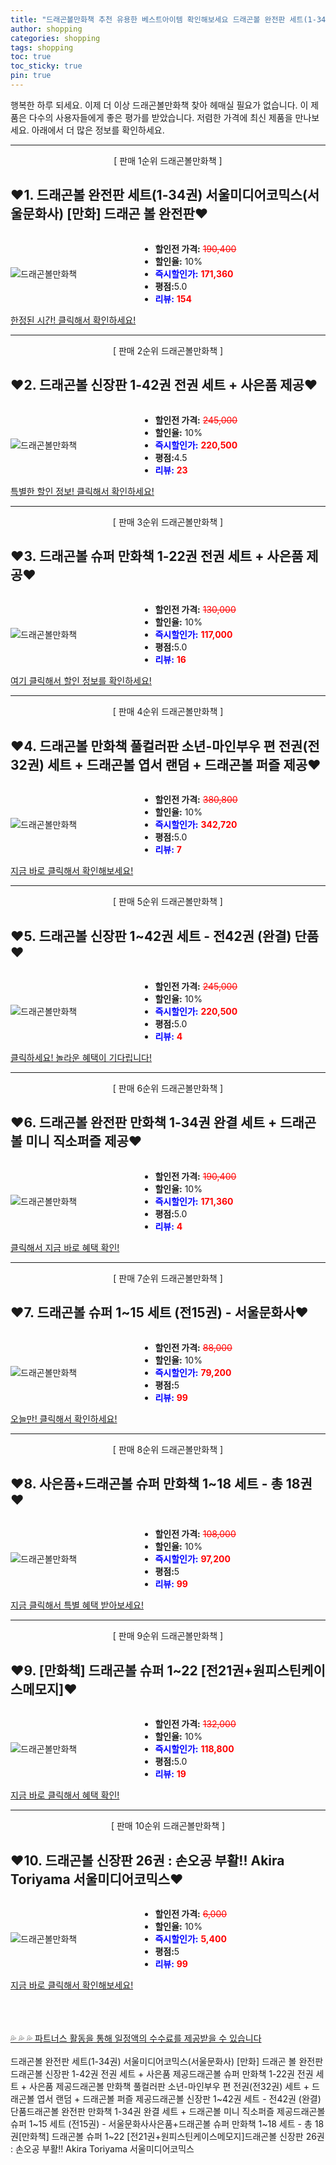 ```yaml
---
title: "드래곤볼만화책 추천 유용한 베스트아이템 확인해보세요 드래곤볼 완전판 세트(1-34권) 서울미디어코믹스(서울문화사) [만화]"
author: shopping
categories: shopping
tags: shopping
toc: true
toc_sticky: true
pin: true
---
```

행복한 하루 되세요. 이제 더 이상 드래곤볼만화책 찾아 헤매실 필요가 없습니다. 이 제품은 다수의 사용자들에게 좋은 평가를 받았습니다. 저렴한 가격에 최신 제품을 만나보세요. 아래에서 더 많은 정보를 확인하세요.

---
<p class="toplist" style="margin: 0 auto; display: block; width: fit-content;">[ 판매 1순위 드래곤볼만화책 ]</p>

<h2><strong>❤️1. 드래곤볼 완전판 세트(1-34권) 서울미디어코믹스(서울문화사) [만화] 드래곤 볼 완전판❤️</strong></h2>

<div style="display: flex; align-items: center;">
    <div style="flex: 0.4;">
        <img src="https://thumbnail7.coupangcdn.com/thumbnails/remote/230x230ex/image/vendor_inventory/ba73/da4552560390554f75822c1c43582c71744ce65f2e35443e82198b7417b5.jpg" alt="드래곤볼만화책" style="max-width: 100%;">
    </div>
    <div style="flex: 0.6; margin-left: 10px;">
        <ul>
            <li><strong>할인전 가격:</strong> <del style="color: red;">190,400</del></li>
            <li><strong>할인율:</strong> 10%</li>
            <li><span style='color:blue'><strong>즉시할인가:</strong></span> <span style='color:red'><strong>171,360</strong></span></li>
            <li><strong>평점:</strong>5.0</li>
            <li><span style='color:blue'><strong>리뷰:</strong></span> <span style='color:red'><strong>154</strong></span></li>
        </ul>
    </div>
</div>
<div class="center">
    <a href="https://selin100587001.github.io?lptag=AF9450613&subid=githubio&pageKey=139084&traceid=V0-153&itemId=255692&vendorItemId=80037882574" class="myButton">
        한정된 시간! 클릭해서 확인하세요!
    </a>
</div>


---
<p class="toplist" style="margin: 0 auto; display: block; width: fit-content;">[ 판매 2순위 드래곤볼만화책 ]</p>

<h2><strong>❤️2. 드래곤볼 신장판 1-42권 전권 세트 + 사은품 제공❤️</strong></h2>

<div style="display: flex; align-items: center;">
    <div style="flex: 0.4;">
        <img src="https://thumbnail10.coupangcdn.com/thumbnails/remote/230x230ex/image/vendor_inventory/99e6/9c3c382ccf81346e54565a3a534462b4ceeb4aaece364e07efe1cb9bf035.jpg" alt="드래곤볼만화책" style="max-width: 100%;">
    </div>
    <div style="flex: 0.6; margin-left: 10px;">
        <ul>
            <li><strong>할인전 가격:</strong> <del style="color: red;">245,000</del></li>
            <li><strong>할인율:</strong> 10%</li>
            <li><span style='color:blue'><strong>즉시할인가:</strong></span> <span style='color:red'><strong>220,500</strong></span></li>
            <li><strong>평점:</strong>4.5</li>
            <li><span style='color:blue'><strong>리뷰:</strong></span> <span style='color:red'><strong>23</strong></span></li>
        </ul>
    </div>
</div>
<div class="center">
    <a href="https://selin100587001.github.io?lptag=AF9450613&subid=githubio&pageKey=7549211872&traceid=V0-153&itemId=19862954569&vendorItemId=80199592238" class="myButton">
        특별한 할인 정보! 클릭해서 확인하세요!
    </a>
</div>


---
<p class="toplist" style="margin: 0 auto; display: block; width: fit-content;">[ 판매 3순위 드래곤볼만화책 ]</p>

<h2><strong>❤️3. 드래곤볼 슈퍼 만화책 1-22권 전권 세트 + 사은품 제공❤️</strong></h2>

<div style="display: flex; align-items: center;">
    <div style="flex: 0.4;">
        <img src="https://thumbnail8.coupangcdn.com/thumbnails/remote/230x230ex/image/vendor_inventory/6d01/f57d54281f47bb151695924df345e64b4d1907919c7f816a7f72441732c6.jpg" alt="드래곤볼만화책" style="max-width: 100%;">
    </div>
    <div style="flex: 0.6; margin-left: 10px;">
        <ul>
            <li><strong>할인전 가격:</strong> <del style="color: red;">130,000</del></li>
            <li><strong>할인율:</strong> 10%</li>
            <li><span style='color:blue'><strong>즉시할인가:</strong></span> <span style='color:red'><strong>117,000</strong></span></li>
            <li><strong>평점:</strong>5.0</li>
            <li><span style='color:blue'><strong>리뷰:</strong></span> <span style='color:red'><strong>16</strong></span></li>
        </ul>
    </div>
</div>
<div class="center">
    <a href="https://selin100587001.github.io?lptag=AF9450613&subid=githubio&pageKey=7670244849&traceid=V0-153&itemId=20459214970&vendorItemId=82477532019" class="myButton">
        여기 클릭해서 할인 정보를 확인하세요!
    </a>
</div>


---
<p class="toplist" style="margin: 0 auto; display: block; width: fit-content;">[ 판매 4순위 드래곤볼만화책 ]</p>

<h2><strong>❤️4. 드래곤볼 만화책 풀컬러판 소년-마인부우 편 전권(전32권) 세트 + 드래곤볼 엽서 랜덤 + 드래곤볼 퍼즐 제공❤️</strong></h2>

<div style="display: flex; align-items: center;">
    <div style="flex: 0.4;">
        <img src="https://thumbnail10.coupangcdn.com/thumbnails/remote/230x230ex/image/vendor_inventory/02b3/d145d46fb3a2e193d080b8c48fd2ccccc43a6c63e21b54e1a19a87854a88.jpg" alt="드래곤볼만화책" style="max-width: 100%;">
    </div>
    <div style="flex: 0.6; margin-left: 10px;">
        <ul>
            <li><strong>할인전 가격:</strong> <del style="color: red;">380,800</del></li>
            <li><strong>할인율:</strong> 10%</li>
            <li><span style='color:blue'><strong>즉시할인가:</strong></span> <span style='color:red'><strong>342,720</strong></span></li>
            <li><strong>평점:</strong>5.0</li>
            <li><span style='color:blue'><strong>리뷰:</strong></span> <span style='color:red'><strong>7</strong></span></li>
        </ul>
    </div>
</div>
<div class="center">
    <a href="https://selin100587001.github.io?lptag=AF9450613&subid=githubio&pageKey=6490842435&traceid=V0-153&itemId=14247954514&vendorItemId=81493108094" class="myButton">
        지금 바로 클릭해서 확인해보세요!
    </a>
</div>


---
<p class="toplist" style="margin: 0 auto; display: block; width: fit-content;">[ 판매 5순위 드래곤볼만화책 ]</p>

<h2><strong>❤️5. 드래곤볼 신장판 1~42권 세트 - 전42권 (완결) 단품❤️</strong></h2>

<div style="display: flex; align-items: center;">
    <div style="flex: 0.4;">
        <img src="https://thumbnail8.coupangcdn.com/thumbnails/remote/230x230ex/image/vendor_inventory/b60f/e83350003eab0ca95affdb8723213de717b1e3ac868906e763d9e608e57e.jpg" alt="드래곤볼만화책" style="max-width: 100%;">
    </div>
    <div style="flex: 0.6; margin-left: 10px;">
        <ul>
            <li><strong>할인전 가격:</strong> <del style="color: red;">245,000</del></li>
            <li><strong>할인율:</strong> 10%</li>
            <li><span style='color:blue'><strong>즉시할인가:</strong></span> <span style='color:red'><strong>220,500</strong></span></li>
            <li><strong>평점:</strong>5.0</li>
            <li><span style='color:blue'><strong>리뷰:</strong></span> <span style='color:red'><strong>4</strong></span></li>
        </ul>
    </div>
</div>
<div class="center">
    <a href="https://selin100587001.github.io?lptag=AF9450613&subid=githubio&pageKey=6837313612&traceid=V0-153&itemId=16248722526&vendorItemId=85071886302" class="myButton">
        클릭하세요! 놀라운 혜택이 기다립니다!
    </a>
</div>


---
<p class="toplist" style="margin: 0 auto; display: block; width: fit-content;">[ 판매 6순위 드래곤볼만화책 ]</p>

<h2><strong>❤️6. 드래곤볼 완전판 만화책 1-34권 완결 세트 + 드래곤볼 미니 직소퍼즐 제공❤️</strong></h2>

<div style="display: flex; align-items: center;">
    <div style="flex: 0.4;">
        <img src="https://thumbnail8.coupangcdn.com/thumbnails/remote/230x230ex/image/vendor_inventory/37c8/522bc4478b0c9163a9beb278e95a9fd235f247c1da4e12bb68573e498dee.jpg" alt="드래곤볼만화책" style="max-width: 100%;">
    </div>
    <div style="flex: 0.6; margin-left: 10px;">
        <ul>
            <li><strong>할인전 가격:</strong> <del style="color: red;">190,400</del></li>
            <li><strong>할인율:</strong> 10%</li>
            <li><span style='color:blue'><strong>즉시할인가:</strong></span> <span style='color:red'><strong>171,360</strong></span></li>
            <li><strong>평점:</strong>5.0</li>
            <li><span style='color:blue'><strong>리뷰:</strong></span> <span style='color:red'><strong>4</strong></span></li>
        </ul>
    </div>
</div>
<div class="center">
    <a href="https://selin100587001.github.io?lptag=AF9450613&subid=githubio&pageKey=7549212934&traceid=V0-153&itemId=19862959903&vendorItemId=80511816620" class="myButton">
        클릭해서 지금 바로 혜택 확인!
    </a>
</div>


---
<p class="toplist" style="margin: 0 auto; display: block; width: fit-content;">[ 판매 7순위 드래곤볼만화책 ]</p>

<h2><strong>❤️7. 드래곤볼 슈퍼 1~15 세트 (전15권) - 서울문화사❤️</strong></h2>

<div style="display: flex; align-items: center;">
    <div style="flex: 0.4;">
        <img src="https://thumbnail8.coupangcdn.com/thumbnails/remote/230x230ex/image/vendor_inventory/3543/81aeca32868a138a8385d75edd80784413661d612c577d448bc1c8ed4de5.jpg" alt="드래곤볼만화책" style="max-width: 100%;">
    </div>
    <div style="flex: 0.6; margin-left: 10px;">
        <ul>
            <li><strong>할인전 가격:</strong> <del style="color: red;">88,000</del></li>
            <li><strong>할인율:</strong> 10%</li>
            <li><span style='color:blue'><strong>즉시할인가:</strong></span> <span style='color:red'><strong>79,200</strong></span></li>
            <li><strong>평점:</strong>5</li>
            <li><span style='color:blue'><strong>리뷰:</strong></span> <span style='color:red'><strong>99</strong></span></li>
        </ul>
    </div>
</div>
<div class="center">
    <a href="https://selin100587001.github.io?lptag=AF9450613&subid=githubio&pageKey=5715004679&traceid=V0-153&itemId=9540543185&vendorItemId=76825246544" class="myButton">
        오늘만! 클릭해서 확인하세요!
    </a>
</div>


---
<p class="toplist" style="margin: 0 auto; display: block; width: fit-content;">[ 판매 8순위 드래곤볼만화책 ]</p>

<h2><strong>❤️8. 사은품+드래곤볼 슈퍼 만화책 1~18 세트 - 총 18권❤️</strong></h2>

<div style="display: flex; align-items: center;">
    <div style="flex: 0.4;">
        <img src="https://thumbnail9.coupangcdn.com/thumbnails/remote/230x230ex/image/vendor_inventory/2c0e/86299c2e35897cf13b25712ce5c8982530ae7af3c34324548beb8dae3e13.jpg" alt="드래곤볼만화책" style="max-width: 100%;">
    </div>
    <div style="flex: 0.6; margin-left: 10px;">
        <ul>
            <li><strong>할인전 가격:</strong> <del style="color: red;">108,000</del></li>
            <li><strong>할인율:</strong> 10%</li>
            <li><span style='color:blue'><strong>즉시할인가:</strong></span> <span style='color:red'><strong>97,200</strong></span></li>
            <li><strong>평점:</strong>5</li>
            <li><span style='color:blue'><strong>리뷰:</strong></span> <span style='color:red'><strong>99</strong></span></li>
        </ul>
    </div>
</div>
<div class="center">
    <a href="https://selin100587001.github.io?lptag=AF9450613&subid=githubio&pageKey=6610552763&traceid=V0-153&itemId=14988010021&vendorItemId=82210996971" class="myButton">
        지금 클릭해서 특별 혜택 받아보세요!
    </a>
</div>


---
<p class="toplist" style="margin: 0 auto; display: block; width: fit-content;">[ 판매 9순위 드래곤볼만화책 ]</p>

<h2><strong>❤️9. [만화책] 드래곤볼 슈퍼 1~22 [전21권+원피스틴케이스메모지]❤️</strong></h2>

<div style="display: flex; align-items: center;">
    <div style="flex: 0.4;">
        <img src="https://thumbnail7.coupangcdn.com/thumbnails/remote/230x230ex/image/vendor_inventory/06ea/e92abf24855287fdff297d3709ffca87d6bb98ddd10f378b81eebf72d437.jpg" alt="드래곤볼만화책" style="max-width: 100%;">
    </div>
    <div style="flex: 0.6; margin-left: 10px;">
        <ul>
            <li><strong>할인전 가격:</strong> <del style="color: red;">132,000</del></li>
            <li><strong>할인율:</strong> 10%</li>
            <li><span style='color:blue'><strong>즉시할인가:</strong></span> <span style='color:red'><strong>118,800</strong></span></li>
            <li><strong>평점:</strong>5.0</li>
            <li><span style='color:blue'><strong>리뷰:</strong></span> <span style='color:red'><strong>19</strong></span></li>
        </ul>
    </div>
</div>
<div class="center">
    <a href="https://selin100587001.github.io?lptag=AF9450613&subid=githubio&pageKey=7672319669&traceid=V0-153&itemId=20470422393&vendorItemId=5252674755" class="myButton">
        지금 바로 클릭해서 혜택 확인!
    </a>
</div>


---
<p class="toplist" style="margin: 0 auto; display: block; width: fit-content;">[ 판매 10순위 드래곤볼만화책 ]</p>

<h2><strong>❤️10. 드래곤볼 신장판 26권 : 손오공 부활!! Akira Toriyama 서울미디어코믹스❤️</strong></h2>

<div style="display: flex; align-items: center;">
    <div style="flex: 0.4;">
        <img src="https://thumbnail8.coupangcdn.com/thumbnails/remote/230x230ex/image/rs_quotation_api/dgbollcb/082343ed8fa24630af4c208e4d5718e0.jpg" alt="드래곤볼만화책" style="max-width: 100%;">
    </div>
    <div style="flex: 0.6; margin-left: 10px;">
        <ul>
            <li><strong>할인전 가격:</strong> <del style="color: red;">6,000</del></li>
            <li><strong>할인율:</strong> 10%</li>
            <li><span style='color:blue'><strong>즉시할인가:</strong></span> <span style='color:red'><strong>5,400</strong></span></li>
            <li><strong>평점:</strong>5</li>
            <li><span style='color:blue'><strong>리뷰:</strong></span> <span style='color:red'><strong>99</strong></span></li>
        </ul>
    </div>
</div>
<div class="center">
    <a href="https://selin100587001.github.io?lptag=AF9450613&subid=githubio&pageKey=8145245083&traceid=V0-153&itemId=23156643614&vendorItemId=90189450861" class="myButton">
        지금 바로 클릭해서 확인해보세요!
    </a>
</div>

<br><br><br>[💦 💦 💦 파트너스 활동을 통해 일정액의 수수료를 제공받을 수 있습니다](https://link.coupang.com/a/bcpT2c)<br><br>드래곤볼 완전판 세트(1-34권) 서울미디어코믹스(서울문화사) [만화] 드래곤 볼 완전판드래곤볼 신장판 1-42권 전권 세트 + 사은품 제공드래곤볼 슈퍼 만화책 1-22권 전권 세트 + 사은품 제공드래곤볼 만화책 풀컬러판 소년-마인부우 편 전권(전32권) 세트 + 드래곤볼 엽서 랜덤 + 드래곤볼 퍼즐 제공드래곤볼 신장판 1~42권 세트 - 전42권 (완결) 단품드래곤볼 완전판 만화책 1-34권 완결 세트 + 드래곤볼 미니 직소퍼즐 제공드래곤볼 슈퍼 1~15 세트 (전15권) - 서울문화사사은품+드래곤볼 슈퍼 만화책 1~18 세트 - 총 18권[만화책] 드래곤볼 슈퍼 1~22 [전21권+원피스틴케이스메모지]드래곤볼 신장판 26권 : 손오공 부활!! Akira Toriyama 서울미디어코믹스